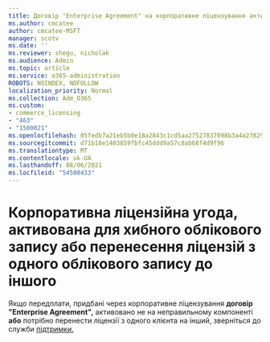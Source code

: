 ```yaml
---
title: Договір "Enterprise Agreement" на корпоративне ліцензування активовано для невідповідного облікового запису
ms.author: cmcatee
author: cmcatee-MSFT
manager: scotv
ms.date: ''
ms.reviewer: shegu, nicholak
ms.audience: Admin
ms.topic: article
ms.service: o365-administration
ROBOTS: NOINDEX, NOFOLLOW
localization_priority: Normal
ms.collection: Adm_O365
ms.custom:
- commerce_licensing
- "463"
- "1500021"
ms.openlocfilehash: 05fedb7a21eb5b0e18a2843c1cd5aa27527837098b3a4a278298d2e92d8da6d3
ms.sourcegitcommit: d71b18e1403859fbfc45ddd9a57c8ab68f4d9f96
ms.translationtype: MT
ms.contentlocale: uk-UA
ms.lasthandoff: 08/06/2021
ms.locfileid: "54500433"
---
```

# <a name="volume-licensing-enterprise-agreement-activated-on-the-wrong-account-or-transferring-licenses-from-one-account-to-another"></a>Корпоративна ліцензійна угода, активована для хибного облікового запису або перенесення ліцензій з одного облікового запису до іншого

Якщо передплати, придбані через корпоративне ліцензування **договір "Enterprise Agreement",** активовано не на неправильному компоненті  **або** потрібно перенести ліцензії з одного клієнта на інший, зверніться до служби [підтримки.](https://go.microsoft.com/fwlink/p/?linkid=518322)